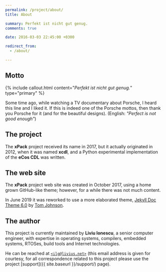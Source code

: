 ```yaml
---
permalink: /project/about/
title: About

summary: Perfekt ist nicht gut genug.
comments: true

date: 2016-03-03 22:45:00 +0300

redirect_from:
  - /about/

---
```


## Motto

{% include callout.html content="_Perfekt ist nicht gut genug._" type="primary" %}

Some time ago, while watching a TV documentary about Porsche, I heard
this line and I liked it. If this is indeed one of the Porsche mottos,
then thank you Porsche for it (and for the beautiful designs).
(English: _"Perfect is not good enough"_)

## The project

The **xPack** project received its name in 2017, but it actually originated
in 2012, when it was named **xcdl**, and a Python experimental implementation
of the **eCos CDL** was written.

## The web site

The **xPack** project web site was created in October 2017, using a home
grown GitHub-like theme; however, for a while there was not much content.

In June 2019 it was reworked to use a
more elaborated theme, [Jekyll Doc Theme 6.0](https://idratherbewriting.com/documentation-theme-jekyll/) by [Tom Johnson](https://github.com/tomjoht).

## The author

This project is currently maintained by **Liviu Ionescu**, a senior computer
engineer, with expertise in operating systems, compilers, embedded
systems, RTOSes, build tools and Internet technologies.

He can be reached at [`<ilg@livius.net>`](mailto:ilg@livius.net) (this email
address is given for courtesy, for all correspondence related to this
project please use the project [support]({{ site.baseurl }}/support/) page).
